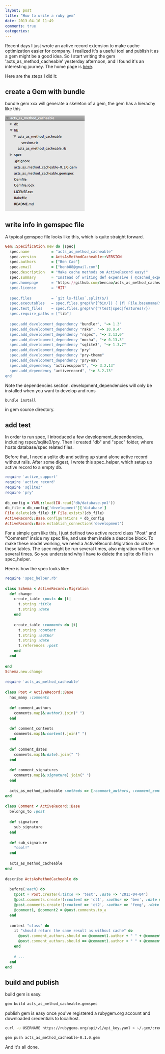 ```yaml
---
layout: post
title: "How to write a ruby gem"
date: 2013-04-10 11:49
comments: true
categories:
---
```


Recent days I just wrote an active record extension to make cache optimization easier for company.
I realized it's a useful tool and publish it as a gem might be a good idea.
So I start writing the gem 'acts_as_method_cacheable' yesterday afternoon, and I found it's an interesting journey.
The home page is [here](https://github.com/bencao/acts_as_method_cacheable).

Here are the steps I did it:

## create a Gem with bundle

bundle gem xxx will generate a skeleton of a gem, the gem has a hierachy like this

![Gem Hierachy](/images/posts/gem_hierachy.png)

## write info in gemspec file

A typical gemspec file looks like this, which is quite straight forward.

```ruby
Gem::Specification.new do |spec|
  spec.name          = "acts_as_method_cacheable"
  spec.version       = ActsAsMethodCacheable::VERSION
  spec.authors       = ["Ben Cao"]
  spec.email         = ["benb88@gmail.com"]
  spec.description   = "Make cache methods on ActiveRecord easy!"
  spec.summary       = "Instead of writing def expensive { @cached_expensive ||= original_expensive }, now you can write instance.cache_method(:expensive) instead. Also support nested >
  spec.homepage      = "https://github.com/bencao/acts_as_method_cacheable"
  spec.license       = "MIT"

  spec.files         = `git ls-files`.split($/)
  spec.executables   = spec.files.grep(%r{^bin/}) { |f| File.basename(f) }
  spec.test_files    = spec.files.grep(%r{^(test|spec|features)/})
  spec.require_paths = ["lib"]

  spec.add_development_dependency "bundler", "~> 1.3"
  spec.add_development_dependency "rake", "~> 10.0.4"
  spec.add_development_dependency "rspec", "~> 2.13.0"
  spec.add_development_dependency "mocha", "~> 0.13.3"
  spec.add_development_dependency "sqlite3", "~> 1.3.7"
  spec.add_development_dependency "pry"
  spec.add_development_dependency "pry-theme"
  spec.add_development_dependency "pry-nav"
  spec.add_dependency "activesupport", "~> 3.2.13"
  spec.add_dependency "activerecord", "~> 3.2.13"
end
```

Note the dependencies section. development_dependencies will only be installed when you want to develop and runs

```bash
bundle install
```
in gem source directory.

## add test

In order to run spec, I introduced a few development_dependencies, including rspec/sqlite3/pry.
Then I created "db" and "spec" folder, where hosts database/spec related files.

Before that, I need a sqlite db and setting up stand alone active record without rails.
After some digest, I wrote this spec_helper, which setup up active record to a empty db.

```ruby
require 'active_support'
require 'active_record'
require 'sqlite3'
require 'pry'

db_config = YAML::load(IO.read('db/database.yml'))
db_file = db_config['development']['database']
File.delete(db_file) if File.exists?(db_file)
ActiveRecord::Base.configurations = db_config
ActiveRecord::Base.establish_connection('development')
```

For a simple gem like this, I just defined two active record class "Post" and "Comment" inside my spec file, and use them inside a describe block.
To make these model working, we need a ActiveRecord::Migration do create these tables.
The spec might be run several times, also migration will be run several times.
So you understand why I have to delete the sqlite db file in spec_helper.

Here is how the spec looks like:

```ruby
require 'spec_helper.rb'

class Schema < ActiveRecord::Migration
  def change
    create_table :posts do |t|
      t.string :title
      t.string :date
    end

    create_table :comments do |t|
      t.string :content
      t.string :author
      t.string :date
      t.references :post
    end
  end

end
Schema.new.change

require 'acts_as_method_cacheable'

class Post < ActiveRecord::Base
  has_many :comments

  def comment_authors
    comments.map(&:author).join(" ")
  end

  def comment_contents
    comments.map(&:content).join(" ")
  end

  def comment_dates
    comments.map(&:date).join(" ")
  end

  def comment_signatures
    comments.map(&:signature).join(" ")
  end

  acts_as_method_cacheable :methods => [:comment_authors, :comment_contents]
end

class Comment < ActiveRecord::Base
  belongs_to :post

  def signature
    sub_signature
  end

  def sub_signature
    "cool!"
  end

  acts_as_method_cacheable
end

describe ActsAsMethodCacheable do

  before(:each) do
    @post = Post.create!(:title => 'test', :date => '2013-04-04')
    @post.comments.create!(:content => 'ct1', :author => 'ben', :date => '2013-04-05')
    @post.comments.create!(:content => 'ct2', :author => 'feng', :date => '2013-04-06')
    @comment1, @comment2 = @post.comments.to_a
  end

  context "class" do
    it "should return the same result as without cache" do
      @post.comment_authors.should == @comment1.author + " " + @comment2.author
      @post.comment_authors.should == @comment1.author + " " + @comment2.author
    end

    # ...
  end
end
```

## build and publish

build gem is easy.

```bash
gem build acts_as_method_cacheable.gemspec
```

publish gem is easy once you've registered a rubygem.org account and downloaded credentials to localhost.

```bash
curl -u USERNAME https://rubygems.org/api/v1/api_key.yaml > ~/.gem/credentials
```

```bash
gem push acts_as_method_cacheable-0.1.0.gem
```

And it's all done.
